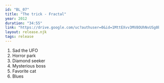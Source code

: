 ```yaml
---
id: "BL_07"
title: "The trick - Fractal"
year: 2012
duration: "34:55"
link: "https://drive.google.com/uc?authuser=0&id=1MttEXvv3MV8OUhNvUSg0bncanqO9KrCi&export=download"
layout: release.njk
tags: release
---
```


01. Sad the UFO
02. Horror park
03. Diamond seeker
04. Mysterious boss
05. Favorite cat
06. Blues
